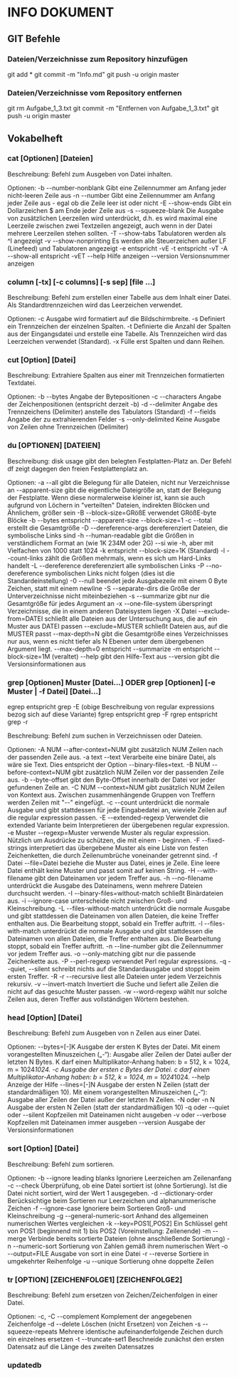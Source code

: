# INFO DOKUMENT

## GIT Befehle
### Dateien/Verzeichnisse zum Repository hinzufügen
git add *
git commit -m "Info.md"
git push -u origin master

### Dateien/Verzeichnisse vom Repository entfernen
git rm Aufgabe_1_3.txt
git commit -m "Entfernen von Aufgabe_1_3.txt"
git push -u origin master


## Vokabelheft

### cat [Optionen] [Dateien]
Beschreibung:
  Befehl zum Ausgeben von Datei inhalten.

Optionen:
    -b --number-nonblank	Gibt eine Zeilennummer am Anfang jeder nicht-leeren Zeile aus
    -n --number			Gibt eine Zeilennummer am Anfang jeder Zeile aus - egal ob die Zeile leer ist oder nicht
    -E --show-ends		Gibt ein Dollarzeichen $ am Ende jeder Zeile aus
    -s --squeeze-blank		Die Ausgabe von zusätzlichen Leerzeilen wird unterdrückt, d.h. es wird maximal eine Leerzeile zwischen zwei Textzeilen angezeigt, auch wenn in der Datei mehrere Leerzeilen stehen sollten.
    -T --show-tabs		Tabulatoren werden als ^I angezeigt
    -v --show-nonprinting	Es werden alle Steuerzeichen außer LF (Linefeed) und Tabulatoren angezeigt
    -e				entspricht -vE
    -t				entspricht -vT
    -A --show-all		entspricht -vET
       --help			Hilfe anzeigen
       --version		Versionsnummer anzeigen
       
### column [-tx] [-c columns] [-s sep] [file ...] 
Beschreibung:
  Befehl zum erstellen einer Tabelle aus dem Inhalt einer Datei.
  Als Standardtrennzeichen wird das Leerzeichen verwendet.
 
Optionen:
    -c 		Ausgabe wird formatiert auf die Bildschirmbreite.
    -s 		Definiert ein Trennzeichen der einzelnen Spalten.
    -t 		Definierte die Anzahl der Spalten aus der Eingangsdatei und erstelle eine Tabelle. Als Trennzeichen wird das Leerzeichen verwendet (Standard).
    -x 		Fülle erst Spalten und dann Reihen.

### cut [Option] [Datei]
Beschreibung:
  Extrahiere Spalten aus einer mit Trennzeichen formatierten Textdatei.
  
Optionen:
    -b --bytes			Angabe der Bytepositionen
    -c --characters		Angabe der Zeichenpositionen (entspricht derzeit -b)
    -d --delimiter		Angabe des Trennzeichens (Delimiter) anstelle des Tabulators (Standard)
    -f --fields			Angabe der zu extrahierenden Felder
    -s --only-delimited		Keine Ausgabe von Zeilen ohne Trennzeichen (Delimiter)

### du [OPTIONEN] [DATEIEN]
Beschreibung:
  disk usage gibt den belegten Festplatten-Platz an. 
  Der Befehl df zeigt dagegen den freien Festplattenplatz an.

Optionen:
    -a 		--all 			gibt die Belegung für alle Dateien, nicht nur Verzeichnisse an
		--apparent-size 	gibt die eigentliche Dateigröße an, statt der Belegung der Festplatte. Wenn diese normalerweise kleiner ist, kann sie auch aufgrund von Löchern in "verteilten" Dateien, indirekten Blöcken und Ähnlichem, größer sein
    -B 		--block-size=GRößE 	verwendet GRößE-byte Blöcke
    -b 		--bytes 		entspricht --apparent-size --block-size=1
    -c 		--total 		erstellt die Gesamtgröße
    -D 		--dereference-args 	dereferenziert Dateien, die symbolische Links sind
    -h 		--human-readable 	gibt die Größen in verständlichem Format an (wie 1K 234M oder 2G)
		--si 			wie -h, aber mit Vielfachen von 1000 statt 1024
    -k 					entspricht --block-size=1K (Standard)
    -l 		--count-links 		zählt die Größen mehrmals, wenn es sich um Hard-Links handelt
    -L 		--dereference 		dereferenziert alle symbolischen Links
    -P 		--no-dereference 	symbolischen Links nicht folgen (dies ist die Standardeinstellung)
    -0 		--null 			beendet jede Ausgabezeile mit einem 0 Byte Zeichen, statt mit einem newline
    -S 		--separate-dirs 	die Größe der Unterverzeichnisse nicht miteinbeziehen
    -s 		--summarize 		gibt nur die Gesamtgröße für jedes Argument an
    -x 		--one-file-system 	überspringt Verzeichnisse, die in einem anderen Dateisystem liegen
    -X Datei 	--exclude-from=DATEI 	schließt alle Dateien aus der Untersuchung aus, die auf ein Muster aus DATEI passen
		--exclude=MUSTER 	schließt Dateien aus, auf die MUSTER passt
		--max-depth=N 		gibt die Gesamtgröße eines Verzeichnisses nur aus, wenn es nicht tiefer als N Ebenen unter dem übergebenen Argument liegt. --max-depth=0 entspricht --summarize
    -m 					entspricht --block-size=1M (veraltet)
		--help 			gibt den Hilfe-Text aus
		--version 		gibt die Versionsinformationen aus

### grep [Optionen] Muster [Datei...] ODER grep [Optionen] [-e Muster | -f Datei] [Datei...]
  egrep entspricht grep -E (obige Beschreibung von regular expressions bezog sich auf diese Variante)
  fgrep entspricht grep -F
  rgrep entspricht grep -r 

Beschreibung:
  Befehl zum suchen in Verzeichnissen oder Dateien.

Optionen:
    -A NUM 	--after-context=NUM 	gibt zusätzlich NUM Zeilen nach der passenden Zeile aus.
    -a text 	--text 			Verarbeite eine binäre Datei, als wäre sie Text. Dies entspricht der Option --binary-files=text.
    -B NUM 	--before-context=NUM 	gibt zusätzlich NUM Zeilen vor der passenden Zeile aus.
    -b 		--byte-offset 		gibt den Byte-Offset innerhalb der Datei vor jeder gefundenen Zeile an.
    -C NUM 	--context=NUM 		gibt zusätzlich NUM Zeilen von Kontext aus. Zwischen zusammenhängende Gruppen von Treffern werden Zeilen mit "--" eingefügt.
    -c 		--count 	 	unterdrückt die normale Ausgabe und gibt stattdessen für jede Eingabedatei an, wieviele Zeilen auf die regular expression passen.
    -E 		--extended-regexp 	Verwendet die extended Variante beim Interpretieren der übergebenen regular expression.
    -e Muster 	--regexp=Muster 	verwende Muster als regular expression. Nützlich um Ausdrücke zu schützen, die mit einem - beginnen.
    -F 		--fixed-strings 	interpretiert das übergebene Muster als eine Liste von festen Zeichenketten, die durch Zeilenumbrüche voneinander getrennt sind.
    -f Datei 	--file=Datei 		beziehe die Muster aus Datei, eines je Zeile. Eine leere Datei enthält keine Muster und passt somit auf keinen String.
    -H 		--with-filename 	gibt den Dateinamen vor jedem Treffer aus.
    -h 		--no-filename 		unterdrückt die Ausgabe des Dateinamens, wenn mehrere Dateien durchsucht werden.
    -I 		--binary-files=without-match 	schließt Binärdateien aus.
    -i 		--ignore-case 		unterscheide nicht zwischen Groß- und Kleinschreibung.
    -L 		--files-without-match 	unterdrückt die normale Ausgabe und gibt stattdessen die Dateinamen von allen Dateien, die keine Treffer enthalten aus. Die Bearbeitung stoppt, sobald ein Treffer auftritt.
    -l 		--files-with-match 	unterdrückt die normale Ausgabe und gibt stattdessen die Dateinamen von allen Dateien, die Treffer enthalten aus. Die Bearbeitung stoppt, sobald ein Treffer auftritt.
    -n 		--line-number 		gibt die Zeilennummer vor jedem Treffer aus.
    -o 		--only-matching 	gibt nur die passende Zeichenkette aus.
    -P 		--perl-regexp 		verwendet Perl regular expressions.
    -q 		--quiet, --silent 	schreibt nichts auf die Standardausgabe und stoppt beim ersten Treffer.
    -R -r 	--recursive 		liest alle Dateien unter jedem Verzeichnis rekursiv.
    -v 		--invert-match 		Invertiert die Suche und liefert alle Zeilen die nicht auf das gesuchte Muster passen.
    -w 		--word-regexp 		wählt nur solche Zeilen aus, deren Treffer aus vollständigen Wörtern bestehen.


### head [Option] [Datei] 
Beschreibung:
  Befehl zum Ausgeben von n Zeilen aus einer Datei.
  
Optionen:
		--bytes=[-]K 		Ausgabe der ersten K Bytes der Datei. Mit einem vorangestellten Minuszeichen („-“): Ausgabe aller Zeilen der Datei außer der letzten N Bytes. K darf einen Multiplikator-Anhang haben: b = 512, k = 1024, m = 1024*1024.
    -c 					Ausgabe der ersten c Bytes der Datei. c darf einen Multiplikator-Anhang haben: b = 512, k = 1024, m = 1024*1024.
		--help 			Anzeige der Hilfe
		--lines=[-]N 		Ausgabe der ersten N Zeilen (statt der standardmäßigen 10). Mit einem vorangestellten Minuszeichen („-“): Ausgabe aller Zeilen der Datei außer der letzten N Zeilen.
    -N oder -n N 			Ausgabe der ersten N Zeilen (statt der standardmäßigen 10)
    -q oder 	--quiet oder --silent 	Kopfzeilen mit Dateinamen nicht ausgeben
    -v oder 	--verbose 		Kopfzeilen mit Dateinamen immer ausgeben
		--version 		Ausgabe der Versionsinformationen 

### sort [Option] [Datei]
Beschreibung:
  Befehl zum sortieren.

Optionen:
    -b --ignore leading blanks	Ignoriere Leerzeichen am Zeilenanfang
    -c --check			Überprüfung, ob eine Datei sortiert ist (ohne Sortierung). Ist die Datei nicht sortiert, wird der Wert 1 ausgegeben.
    -d --dictionary-order	Berücksichtige beim Sortieren nur Leerzeichen und alphanummerische Zeichen
    -f --ignore-case		Ignoriere beim Sortieren Groß- und Kleinschreibung
    -g --general-numeric-sort	Anhand des allgemeinen numerischen Wertes vergleichen
    -k --key=POS1[,POS2]	Ein Schlüssel geht von POS1 (beginnend mit 1) bis POS2 (Voreinstellung: Zeilenende)
    -m --merge			Verbinde bereits sortierte Dateien (ohne anschließende Sortierung)
    -n --numeric-sort 		Sortierung von Zahlen gemäß ihrem numerischen Wert
    -o --output=FILE		Ausgabe von sort in eine Datei
    -r --reverse		Sortiere in umgekehrter Reihenfolge
    -u --unique			Sortierung ohne doppelte Zeilen

### tr [OPTION] [ZEICHENFOLGE1] [ZEICHENFOLGE2]
Beschreibung:
  Befehl zum ersetzen von Zeichen/Zeichenfolgen in einer Datei.

Optionen:
    -c, -C --complement 	Komplement der angegebenen Zeichenfolge
    -d 	   --delete 		Löschen (nicht Ersetzen) von Zeichen
    -s 	   --squeeze-repeats 	Mehrere identische aufeinanderfolgende Zeichen durch ein einzelnes ersetzen
    -t 	   --truncate-set1 	Beschneide zunächst den ersten Datensatz auf die Länge des zweiten Datensatzes

### updatedb



